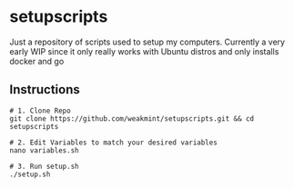 # setupscripts

Just a repository of scripts used to setup my computers. Currently a very early WIP since it only really works with Ubuntu distros and only installs docker and go

## Instructions
```
# 1. Clone Repo
git clone https://github.com/weakmint/setupscripts.git && cd setupscripts

# 2. Edit Variables to match your desired variables
nano variables.sh

# 3. Run setup.sh
./setup.sh
